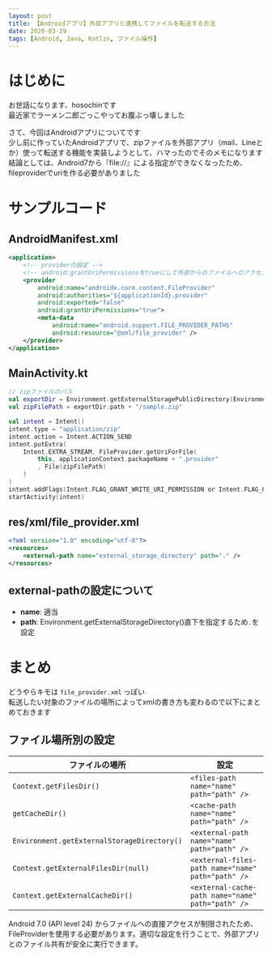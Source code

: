 ```yaml
---
layout: post
title: 【Androidアプリ】外部アプリと連携してファイルを転送する方法
date: 2020-03-29
tags: [Android, Java, Kotlin, ファイル操作]
---
```


# はじめに

お世話になります、hosochinです  
最近家でラーメン二郎ごっこやってお腹ぶっ壊しました

さて、今回はAndroidアプリについてです  
少し前に作っていたAndroidアプリで、zipファイルを外部アプリ（mail、Lineとか）使って転送する機能を実装しようとして、ハマったのでそのメモになります  
結論としては、Android7から『file://』による指定ができなくなったため、fileproviderでuriを作る必要がありました

# サンプルコード

## AndroidManifest.xml

```xml
<application>
    <!-- providerの設定 -->
    <!-- android:grantUriPermissionsをtrueにして外部からのファイルへのアクセスを許可する -->
    <provider
        android:name="androidx.core.content.FileProvider"
        android:authorities="${applicationId}.provider"
        android:exported="false"
        android:grantUriPermissions="true"> 
        <meta-data
            android:name="android.support.FILE_PROVIDER_PATHS"
            android:resource="@xml/file_provider" />
    </provider>
</application>
```

## MainActivity.kt

```kotlin
// zipファイルのパス
val exportDir = Environment.getExternalStoragePublicDirectory(Environment.DIRECTORY_DOWNLOADS)
val zipFilePath = exportDir.path + "/sample.zip"

val intent = Intent()
intent.type = "application/zip"
intent.action = Intent.ACTION_SEND
intent.putExtra(
    Intent.EXTRA_STREAM, FileProvider.getUriForFile(
        this, applicationContext.packageName + ".provider"
        , File(zipFilePath)
    )
)
intent.addFlags(Intent.FLAG_GRANT_WRITE_URI_PERMISSION or Intent.FLAG_GRANT_READ_URI_PERMISSION)
startActivity(intent)
```

## res/xml/file_provider.xml

```xml
<?xml version="1.0" encoding="utf-8"?>
<resources>
    <external-path name="external_storage_directory" path="." />
</resources>
```

## external-pathの設定について

- **name**: 適当
- **path**: Environment.getExternalStorageDirectory()直下を指定するため`.`を設定

# まとめ

どうやらキモは `file_provider.xml` っぽい  
転送したい対象のファイルの場所によってxmlの書き方も変わるので以下にまとめておきます

## ファイル場所別の設定

| ファイルの場所 | 設定 |
|---|---|
| `Context.getFilesDir()` | `<files-path name="name" path="path" />` |
| `getCacheDir()` | `<cache-path name="name" path="path" />` |
| `Environment.getExternalStorageDirectory()` | `<external-path name="name" path="path" />` |
| `Context.getExternalFilesDir(null)` | `<external-files-path name="name" path="path" />` |
| `Context.getExternalCacheDir()` | `<external-cache-path name="name" path="path" />` |

Android 7.0 (API level 24) からファイルへの直接アクセスが制限されたため、FileProviderを使用する必要があります。適切な設定を行うことで、外部アプリとのファイル共有が安全に実行できます。
